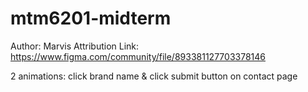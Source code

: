 # mtm6201-midterm
Author: Marvis
Attribution Link: https://www.figma.com/community/file/893381127703378146

2 animations: click brand name & click submit button on contact page
